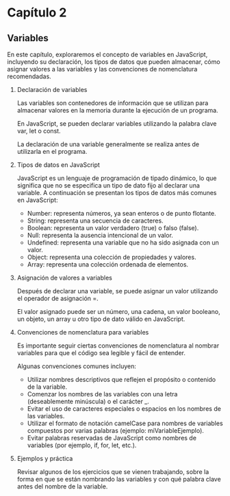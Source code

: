# Capítulo 2

## Variables

En este capítulo, exploraremos el concepto de variables en JavaScript, incluyendo su declaración, los tipos de datos que pueden almacenar, cómo asignar valores a las variables y las convenciones de nomenclatura recomendadas.

1. Declaración de variables

    Las variables son contenedores de información que se utilizan para almacenar valores en la memoria durante la ejecución de un programa.

    En JavaScript, se pueden declarar variables utilizando la palabra clave var, let o const.

    La declaración de una variable generalmente se realiza antes de utilizarla en el programa.

2. Tipos de datos en JavaScript

    JavaScript es un lenguaje de programación de tipado dinámico, lo que significa que no se especifica un tipo de dato fijo al declarar una variable. A continuación se presentan los tipos de datos más comunes en JavaScript:

    - Number: representa números, ya sean enteros o de punto flotante.
    - String: representa una secuencia de caracteres.
    - Boolean: representa un valor verdadero (true) o falso (false).
    - Null: representa la ausencia intencional de un valor.
    - Undefined: representa una variable que no ha sido asignada con un valor.
    - Object: representa una colección de propiedades y valores.
    - Array: representa una colección ordenada de elementos.

3. Asignación de valores a variables

    Después de declarar una variable, se puede asignar un valor utilizando el operador de asignación =.

    El valor asignado puede ser un número, una cadena, un valor booleano, un objeto, un array u otro tipo de dato válido en JavaScript.
4. Convenciones de nomenclatura para variables

    Es importante seguir ciertas convenciones de nomenclatura al nombrar variables para que el código sea legible y fácil de entender.

    Algunas convenciones comunes incluyen:

    - Utilizar nombres descriptivos que reflejen el propósito o contenido de la variable.
    - Comenzar los nombres de las variables con una letra (deseablemente minúscula) o el carácter _.
    - Evitar el uso de caracteres especiales o espacios en los nombres de las variables.
    - Utilizar el formato de notación camelCase para nombres de variables compuestos por varias palabras (ejemplo: miVariableEjemplo).
    - Evitar palabras reservadas de JavaScript como nombres de variables (por ejemplo, if, for, let, etc.).

5. Ejemplos y práctica

    Revisar algunos de los ejercicios que se vienen trabajando, sobre la forma en que se están nombrando las variables y con qué palabra clave antes del nombre de la variable.

<!-- ![Image](./img/ejemplo-diagrama-flujo.svg "Ejemplo diagrama de flujo") -->